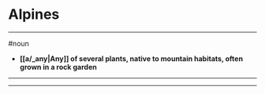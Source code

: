 # Alpines
---
#noun
- **[[a/_any|Any]] of several plants, native to mountain habitats, often grown in a rock garden**
---
---

